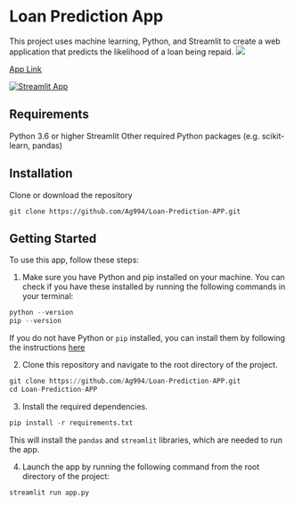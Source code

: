 # Loan Prediction App
This project uses machine learning, Python, and Streamlit to create a web application that predicts the likelihood of a loan being repaid.
![](https://github.com/Ag994/Loan-Prediction-APP/blob/main/Streamlit%20-%20Google%20Chrome%202023-01-05%2005-22-05.gif)

[App Link](https://ag994-loan-prediction-app-app-ll7m6m.streamlit.app/)

[![Streamlit App](https://static.streamlit.io/badges/streamlit_badge_black_white.svg)](https://ag994-loan-prediction-app-app-ll7m6m.streamlit.app/)

## Requirements
Python 3.6 or higher
Streamlit
Other required Python packages (e.g. scikit-learn, pandas)
## Installation
Clone or download the repository
```
git clone https://github.com/Ag994/Loan-Prediction-APP.git
```
## Getting Started
   To use this app, follow these steps:
   
   1. Make sure you have Python and pip installed on your machine. You can check if you have these installed by 
   running the following commands in your terminal:
   
   
   ```python
   python --version
   pip --version
   ```
   
   If you do not have Python or `pip` installed, you can install them by following the instructions [here](https://realpython.com/installing-python/)
   
   2. Clone this repository and navigate to the root directory of the project.
   
   
   ```python
   git clone https://github.com/Ag994/Loan-Prediction-APP.git
   cd Loan-Prediction-APP
   ```
   
   3. Install the required dependencies.
   

   ```python
   pip install -r requirements.txt
   ```
   
   This will install the `pandas` and `streamlit` libraries, which are needed to run the app.
   
   4. Launch the app by running the following command from the root directory of the project:
   
   
   ```python
   streamlit run app.py
   ```
